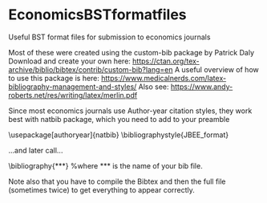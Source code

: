 # EconomicsBSTformatfiles
Useful BST format files for submission to economics journals

Most of these were created using the custom-bib package by Patrick Daly
Download and create your own here: https://ctan.org/tex-archive/biblio/bibtex/contrib/custom-bib?lang=en
A useful overview of how to use this package is here: https://www.medicalnerds.com/latex-bibliography-management-and-styles/
Also see: https://www.andy-roberts.net/res/writing/latex/merlin.pdf

Since most economics journals use Author-year citation styles, they work best with natbib package, which you need to add to your preamble

\usepackage[authoryear]{natbib}
\bibliographystyle{JBEE_format}

...and later call...

\bibliography{***}  %where *** is the name of your bib file.

Note also that you have to compile the Bibtex and then the full file (sometimes twice) to get everything to appear correctly.

